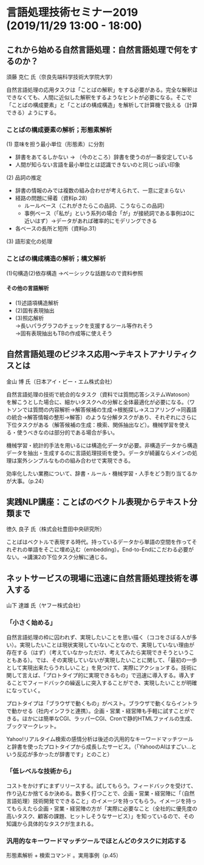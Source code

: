 # 言語処理技術セミナー2019 (2019/11/29 13:00 - 18:00)

## これから始める自然言語処理：自然言語処理で何をするのか？
須藤 克仁 氏（奈良先端科学技術大学院大学）

自然言語処理の応用タスクは「ことばの解釈」をする必要がある。完全な解釈はできなくても、人間に近似した解釈をするようなヒントが必要になる。そこで「ことばの構成要素」と「ことばの構成構造」を解析して計算機で扱える（計算できる）ようにする。

### ことばの構成要素の解析；形態素解析  
(1) 意味を担う最小単位（形態素）に分割
- 辞書をあてるしかない -> （今のところ）辞書を使うのが一番安定している
- 人間が知らない言語を最小単位とは認識できないのと同じっぽい印象

(2) 品詞の推定  
- 辞書の情報のみでは複数の組み合わせが考えられて、一意に定まらない
- 経路の問題に帰着（資料p.28）
  - ルールベース（これがきたらこの品詞、こうならこの品詞）
  - 事例ベース（「私が」という系列の場合「が」が接続詞である事例は0に近いはず）->データがあれば確率的にモデリングできる 
- 各ベースの長所と短所（資料p.31）

(3) 語形変化の処理

### ことばの構成構造の解析；構文解析  
(1)句構造(2)依存構造 ->ベーシックな話題なので資料参照

#### その他の言語解析
- (1)述語項構造解析  
- (2)固有表現抽出
- (3)照応解析  
->長いパラグラフのチェックを支援するツール等作れそう  
->固有表現抽出もTBの作成等に使えそう

## 自然言語処理のビジネス応用～テキストアナリティクスとは
金山 博 氏（日本アイ・ビー・エム株式会社）

自然言語処理の技術で統合的なタスク（資料では質問応答システムWatoson）を解こうとした場合に、細かいタスクへの分解と全体最適化が必要になる。（ワトソンでは質問の内容解析→解答候補の生成→根拠探し→スコアリング→同義語の統合→解答情報の整形→解答）のような分解タスクがあり、それぞれにさらに下位タスクがある（解答候補の生成：検索、関係抽出など）。機械学習を使える・使うべきなのは部分的である場合が多い。

機械学習・統計的手法を用いるには構造化データが必要。非構造データから構造データを抽出・生成するのに言語処理技術を使う。データが綺麗ならメインの処理は案外シンプルなものの組み合わせで実現できる。

効率化したい業務について、辞書・ルール・機械学習・人手をどう割り当てるかが大事。（p.24）

## 実践NLP講座：ことばのベクトル表現からテキスト分類まで
徳久 良子 氏（株式会社豊田中央研究所）

ことばはベクトルで表現する時代。持っているデータから単語の空間を作ってそれぞれの単語をそこに埋め込む（embedding）。End-to-Endにこだわる必要がない。→講演2の下位タスク分解に通じる。


## ネットサービスの現場に迅速に自然言語処理技術を導入する
山下 達雄 氏（ヤフー株式会社）

### 「小さく始める」
自然言語処理の枠に囚われず、実現したいことを思い描く（ココをさぼる人が多い）。実現したいことは現状実現していないことなので、実現していない理由が存在する（はず）（考えていなかっただけ、考えてみたら実現できそうということもある）。では、その実現していないが実現したいことに関して、「最初の一歩として実現出来たらうれしいこと」を見つけて、実際にアクションする。技術に関して言えば、「プロトタイプ的に実現できるもの」で迅速に導入する。導入することでフィードバックの繰返しに突入することができ、実現したいことが明確になっていく。

プロトタイプは「ブラウザで動くもの」がベスト。ブラウザで動くならイントラで動かせる（社内インフラと連携）。企画・営業・経営陣も手軽に試すことができる。ほかには簡単なCGI、ラッパーCGI、Cronで静的HTMLファイルの生成、ブックマークレット。

Yahoo!リアルタイム検索の感情分析は後述の汎用的なキーワードマッチツールと辞書を使ったプロトタイプから成長したサービス。（「YahooのAIはすごい...という反応が多かったが辞書です」とのこと）

### 「低レベルな技術から」
コストをかけずにまずリリースする。試してもらう。フィードバックを受けて、作り込むか捨てるか決める。数多く打つことで、企画・営業・経営陣に「（自然言語処理）技術開発でできること」のイメージを持ってもらう。イメージを持ってもらえたら企画・営業・経営陣の方が「実際に必要なこと（全社的に優先度の高いタスク、顧客の課題、ヒットしそうなサービス）」を知っているので、その知識から具体的なタスクが生まれる。

### 汎用的なキーワードマッチツールでほとんどのタスクに対応する
形態素解析 + 検索コマンド 。実用事例（p.45）


